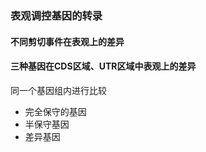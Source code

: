 ### 表观调控基因的转录



#### 不同剪切事件在表观上的差异



#### 三种基因在CDS区域、UTR区域中表观上的差异

同一个基因组内进行比较

+ 完全保守的基因
+ 半保守基因
+ 差异基因